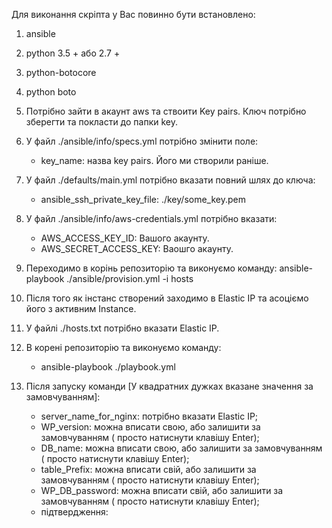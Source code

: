 Для виконання скріпта у Вас повинно бути встановлено:
1. ansible
2. python 3.5 + або 2.7 +
3. python-botocore
4. python boto
5. Потрібно зайти в акаунт aws та ствоити Key pairs. Ключ потрібно зберегти та покласти до папки key.
6. У файл ./ansible/info/specs.yml потрібно змінити поле:
    - key_name: назва key pairs. Його ми створили раніше.
7. У файл ./defaults/main.yml потрібно вказати повний шлях до ключа:
    - ansible_ssh_private_key_file: ./key/some_key.pem
8. У файл ./ansible/info/aws-credentials.yml потрібно вказати:
    - AWS_ACCESS_KEY_ID: Вашого акаунту.
    - AWS_SECRET_ACCESS_KEY: Ваошго акаунту.
9. Переходимо в корінь репозиторію та виконуємо команду:
    ansible-playbook ./ansible/provision.yml -i hosts

10. Після того як інстанс створений заходимо в Elastic IP та асоціємо його з активним Instance.
11. У файлі ./hosts.txt потрібно вказати Elastic IP.
12. В корені репозиторію та виконуємо команду:
    - ansible-playbook ./playbook.yml
13. Після запуску команди [У квадратних дужках вказане значення за замовчуванням]:
    - server_name_for_nginx: потрібно вказати Elastic IP;
    - WP_version: можна вписати свою, або залишити за замовчуванням ( просто натиснути клавішу Enter);
    - DB_name: можна вписати свою, або залишити за замовчуванням ( просто натиснути клавішу Enter);
    - table_Prefix: можна вписати свій, або залишити за замовчуванням ( просто натиснути клавішу Enter);
    - WP_DB_password: можна вписати свій, або залишити за замовчуванням ( просто натиснути клавішу Enter);
    - підтвердження:
